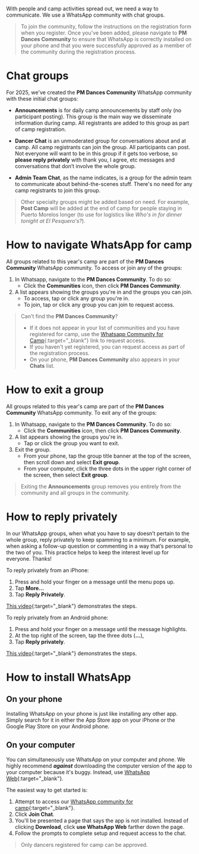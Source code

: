 With people and camp activities spread out, we need a way to communicate. We use a WhatsApp community with chat groups.

> To join the community, follow the instructions on the registration form when you register. Once you've been added, please navigate to **PM Dances Community** to ensure that WhatsApp is correctly installed on your phone and that you were successfully approved as a member of the community during the registration process.

# Chat groups

For 2025, we've created the **PM Dances Community** WhatsApp community with these initial chat groups:

- **Announcements** is for daily camp announcements by staff only (no participant posting). This group is the main way we disseminate information during camp. All registrants are added to this group as part of camp registration. 

- **Dancer Chat** is an unmoderated group for conversations about and at camp. All camp registrants can join the group. All participants can post. Not everyone will want to be in this group if it gets too verbose, so **please reply privately** with thank you, I agree, etc messages and conversations that don’t involve the whole group.

- **Admin Team Chat**, as the name indicates, is a group for the admin team to communicate about behind-the-scenes stuff. There's no need for any camp registrants to join this group.

> Other specialty groups might be added based on need. For example, **Post Camp** will be added at the end of camp for people staying in Puerto Morelos longer (to use for logistics like _Who's in for dinner tonight at El Pesquero's?_).

<!--**PM ‘25 Group Outings** is an unmoderated group to arrange and coordinate group trips to snorkel on the reef, cenotes, Mayan ruins, or even simply into La Colonia for a meal. The motivations for this group are:-->

<!--To reduce clutter in the main dancer chat group.-->

<!--To not require people to scroll through endless messages to find time-sensitive trip information.-->

<!--**Post Camp** is an unmoderated group that people staying in Puerto Morelos longer than camp use for logistics (like _Who's in for dinner tonight at El Pesquero's?_).  Anyone staying on after camp can join the group. All who join can post ***once camp ends***.-->

<!--After camp, **Dancer Chat** remains active for people to continue to use to connect. Please don't use **Post Camp** for postings that the whole camp might enjoy. People who return home tend to continue to live vicariously through those remaining in Puerto Morelos longer.-->

# How to navigate WhatsApp for camp

All groups related to this year's camp are part of the **PM Dances Community** WhatsApp community. To access or join any of the groups:

1. In Whatsapp, navigate to the **PM Dances Community**. To do so:
   - Click the **Communities** icon, then click **PM Dances Community**.
2. A list appears showing the groups you're in and the groups you can join.
   - To access, tap or click any group you're in.
   - To join, tap or click any group you can join to request access.

> Can't find the **PM Dances Community**?
> - If it does not appear in your list of communities and you have registered for camp, use the [Whatsapp Community for Camp](https://chat.whatsapp.com/EMbSgSrfAhiFqgHSPwd7mH){:target="_blank"} link to request access.<br>
> - If you haven't yet registered, you can request access as part of the registration process.
> - On your phone, **PM Dances Community** also appears in your **Chats** list.
 
# How to exit a group

All groups related to this year's camp are part of the **PM Dances Community** WhatsApp community. To exit any of the groups:

1. In Whatsapp, navigate to the **PM Dances Community**. To do so:
   - Click the **Communities** icon, then click **PM Dances Community**.
2. A list appears showing the groups you're in.
   - Tap or click the group you want to exit.
3. Exit the group.
   - From your phone, tap the group title banner at the top of the screen, then scroll down and select **Exit group**.
   - From your computer, click the three dots in the upper right corner of the screen, then select **Exit group**.

> Exiting the **Announcements** group removes you entirely from the community and all groups in the community.

# How to reply privately

In our WhatsApp groups, when what you have to say doesn’t pertain to the whole group, reply privately to keep spamming to a minimum. For example, when asking a follow-up question or commenting in a way that’s personal to the two of you. This practice helps to keep the interest level up for everyone. Thanks!

To reply privately from an iPhone:

1. Press and hold your finger on a message until the menu pops up.
2. Tap **More…**
3. Tap **Reply Privately**.

[This video](https://www.youtube.com/watch?v=i1_1doLloFg){:target="_blank"} demonstrates the steps.

To reply privately from an Android phone:

1. Press and hold your finger on a message until the message highlights.
2. At the top right of the screen, tap the three dots (**…**),
3. Tap **Reply privately**.

[This video](https://www.youtube.com/watch?v=C2t1LxDsae0){:target="_blank"} demonstrates the steps.

# How to install WhatsApp

## On your phone

Installing WhatsApp on your phone is just like installing any other app. Simply search for it in either the App Store app on your iPhone or the Google Play Store on your Android phone.

## On your computer

You can simultaneously use WhatsApp on your computer and phone. We highly recommend ***against*** downloading the computer version of the app to your computer because it's buggy. Instead, use [WhatsApp Web](https://web.whatsapp.com){:target="_blank"}.

The easiest way to get started is:

1. Attempt to access our [WhatsApp community for camp](https://chat.whatsapp.com/EMbSgSrfAhiFqgHSPwd7mH){:target="_blank"}.
2. Click **Join Chat**.
3. You'll be presented a page that says the app is not installed. Instead of clicking **Download**, click **use WhatsApp Web** farther down the page.
4. Follow the prompts to complete setup and request access to the chat.

> Only dancers registered for camp can be approved. 